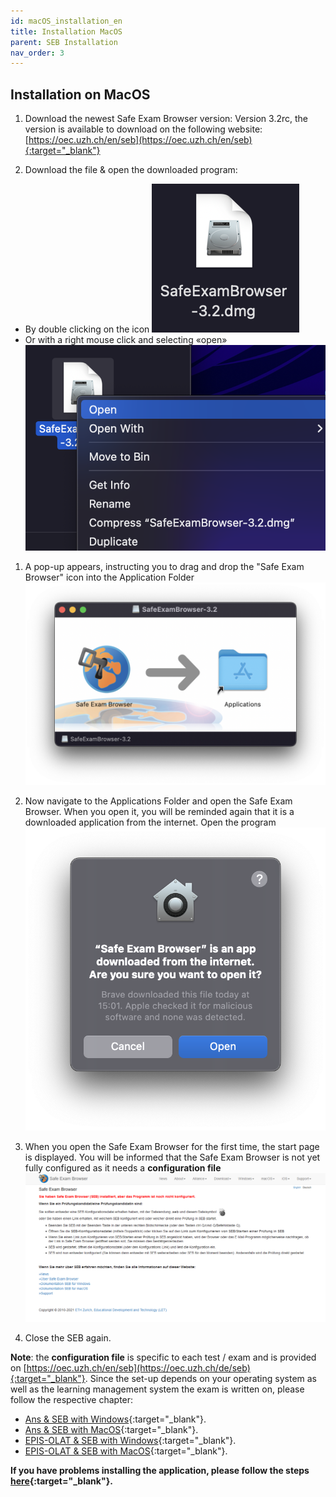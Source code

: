 ```yaml
---
id: macOS_installation_en
title: Installation MacOS
parent: SEB Installation
nav_order: 3
---
```


## Installation on MacOS

1. Download the newest Safe Exam Browser version:
Version 3.2rc, the version is available to download on the following website: [https://oec.uzh.ch/en/seb](https://oec.uzh.ch/en/seb){:target="_blank"}

1. Download the file & open the downloaded program:
* By double clicking on the icon 
    [![MacOS-Download-2_1](assets/download-MacOS-step2_1.png)](assets/download-MacOS-step2_1.png)
* Or with a right mouse click and selecting «open»
    [![MacOS-Download-2_2](assets/download-MacOS-step2_2.png)](assets/download-MacOS-step2_2.png)

1. A pop-up appears, instructing you to drag and drop the "Safe Exam Browser" icon into the Application Folder 
[![MacOS-Download-3](assets/download-MacOS-step3.png)](assets/download-MacOS-step3.png)

1.	Now navigate to the Applications Folder and open the Safe Exam Browser. When you open it, you will be reminded again that it is a downloaded application from the internet. Open the program
[![MacOS-Download-4](assets/download-MacOS-step4.png)](assets/download-MacOS-step4.png)

1. When you open the Safe Exam Browser for the first time, the start page is displayed. You will be informed that the Safe Exam Browser is not yet fully configured as it needs a **configuration file**
[![MacOS-Download-5](assets/download-MacOS-step5.png)](assets/download-MacOS-step5.png)

1. Close the SEB again.

**Note**: the **configuration file** is specific to each test / exam and is provided on [https://oec.uzh.ch/en/seb](https://oec.uzh.ch/de/seb){:target="_blank"}. Since the set-up depends on your operating system as well as the learning management system the exam is written on, please follow the respective chapter:
* [Ans & SEB with Windows](https://uzh-oec.github.io/seb-en/exam_seb_ans_win_en.html){:target="_blank"}.
* [Ans & SEB with MacOS](https://uzh-oec.github.io/seb-en/exam_seb_ans_mac_en.html){:target="_blank"}.
* [EPIS-OLAT & SEB with Windows](https://uzh-oec.github.io/seb-en/exam_seb_epis_win_en.html){:target="_blank"}.
* [EPIS-OLAT & SEB with MacOS](https://uzh-oec.github.io/seb-en/exam_seb_epis_mac_en.html){:target="_blank"}.


**If you have problems installing the application, please follow the steps [here](https://uzh-oec.github.io/seb-en/installation_problems_en.html){:target="_blank"}.**


